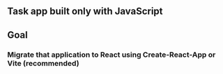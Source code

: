## Task app built only with JavaScript

## Goal

### Migrate that application to React using Create-React-App or Vite (recommended)